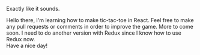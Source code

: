 Exactly like it sounds.

Hello there, I'm learning how to make tic-tac-toe in React.
Feel free to make any pull requests or comments in order to improve the game.
More to come soon.
I need to do another version with Redux since I know how to use Redux now.  
Have a nice day!

